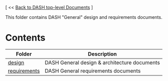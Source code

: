 [ << [Back to DASH top-level Documents](../README.md) ]

This folder contains DASH "General" design and requirements documents.

# Contents

| Folder                                                 | Description                                  |
| ------------------------------------------------------ | -------------------------------------------- |
| [design](design/README.md)                             | DASH General design & architecture documents |
| [requirements](requirements/README.md)                 | DASH General requirements documents         |
